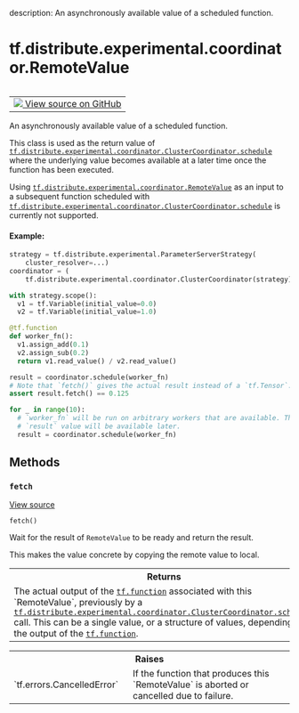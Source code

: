 description: An asynchronously available value of a scheduled function.

<div itemscope itemtype="http://developers.google.com/ReferenceObject">
<meta itemprop="name" content="tf.distribute.experimental.coordinator.RemoteValue" />
<meta itemprop="path" content="Stable" />
<meta itemprop="property" content="fetch"/>
</div>

# tf.distribute.experimental.coordinator.RemoteValue

<!-- Insert buttons and diff -->

<table class="tfo-notebook-buttons tfo-api nocontent" align="left">
<td>
  <a target="_blank" href="https://github.com/tensorflow/tensorflow/blob/r2.4/tensorflow/python/distribute/coordinator/cluster_coordinator.py#L105-L163">
    <img src="https://www.tensorflow.org/images/GitHub-Mark-32px.png" />
    View source on GitHub
  </a>
</td>
</table>



An asynchronously available value of a scheduled function.

<!-- Placeholder for "Used in" -->

This class is used as the return value of
<a href="../../../../tf/distribute/experimental/coordinator/ClusterCoordinator.md#schedule"><code>tf.distribute.experimental.coordinator.ClusterCoordinator.schedule</code></a> where
the underlying value becomes available at a later time once the function has
been executed.

Using <a href="../../../../tf/distribute/experimental/coordinator/RemoteValue.md"><code>tf.distribute.experimental.coordinator.RemoteValue</code></a> as an input to
a subsequent function scheduled with
<a href="../../../../tf/distribute/experimental/coordinator/ClusterCoordinator.md#schedule"><code>tf.distribute.experimental.coordinator.ClusterCoordinator.schedule</code></a> is
currently not supported.

#### Example:



```python
strategy = tf.distribute.experimental.ParameterServerStrategy(
    cluster_resolver=...)
coordinator = (
    tf.distribute.experimental.coordinator.ClusterCoordinator(strategy))

with strategy.scope():
  v1 = tf.Variable(initial_value=0.0)
  v2 = tf.Variable(initial_value=1.0)

@tf.function
def worker_fn():
  v1.assign_add(0.1)
  v2.assign_sub(0.2)
  return v1.read_value() / v2.read_value()

result = coordinator.schedule(worker_fn)
# Note that `fetch()` gives the actual result instead of a `tf.Tensor`.
assert result.fetch() == 0.125

for _ in range(10):
  # `worker_fn` will be run on arbitrary workers that are available. The
  # `result` value will be available later.
  result = coordinator.schedule(worker_fn)
```

## Methods

<h3 id="fetch"><code>fetch</code></h3>

<a target="_blank" href="https://github.com/tensorflow/tensorflow/blob/r2.4/tensorflow/python/distribute/coordinator/cluster_coordinator.py#L147-L163">View source</a>

<pre class="devsite-click-to-copy prettyprint lang-py tfo-signature-link">
<code>fetch()
</code></pre>

Wait for the result of `RemoteValue` to be ready and return the result.

This makes the value concrete by copying the remote value to local.

<!-- Tabular view -->
 <table class="responsive fixed orange">
<colgroup><col width="214px"><col></colgroup>
<tr><th colspan="2">Returns</th></tr>
<tr class="alt">
<td colspan="2">
The actual output of the <a href="../../../../tf/function.md"><code>tf.function</code></a> associated with this `RemoteValue`,
previously by a
<a href="../../../../tf/distribute/experimental/coordinator/ClusterCoordinator.md#schedule"><code>tf.distribute.experimental.coordinator.ClusterCoordinator.schedule</code></a> call.
This can be a single value, or a structure of values, depending on the
output of the <a href="../../../../tf/function.md"><code>tf.function</code></a>.
</td>
</tr>

</table>



<!-- Tabular view -->
 <table class="responsive fixed orange">
<colgroup><col width="214px"><col></colgroup>
<tr><th colspan="2">Raises</th></tr>

<tr>
<td>
`tf.errors.CancelledError`
</td>
<td>
If the function that produces this `RemoteValue`
is aborted or cancelled due to failure.
</td>
</tr>
</table>





